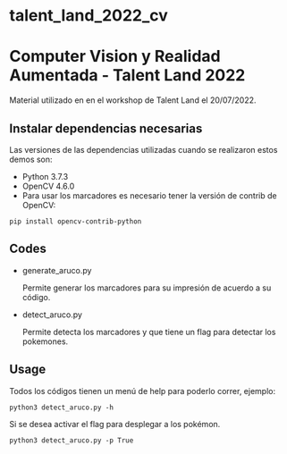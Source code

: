 # talent_land_2022_cv

# Computer Vision y Realidad Aumentada - Talent Land 2022

Material utilizado en en el workshop de Talent Land el 20/07/2022.

## Instalar dependencias necesarias

Las versiones de las dependencias utilizadas cuando se realizaron estos demos son:

- Python 3.7.3
- OpenCV 4.6.0
- Para usar los marcadores es necesario tener la versión de contrib de OpenCV:

``` pip install opencv-contrib-python ```


## Codes

- generate_aruco.py

	Permite generar los marcadores para su impresión de acuerdo a su código.

- detect_aruco.py

	Permite detecta los marcadores y que tiene un flag para detectar los pokemones.

## Usage

Todos los códigos tienen un menú de help para poderlo correr, ejemplo:

```python3 detect_aruco.py -h```

Si se desea activar el flag para desplegar a los pokémon.

```python3 detect_aruco.py -p True```